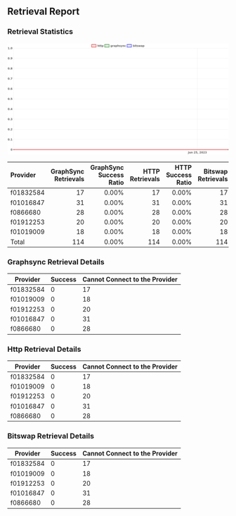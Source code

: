 ## Retrieval Report
### Retrieval Statistics
<img src="https://raw.githubusercontent.com/data-preservation-programs/filplus-checker-assets/main/filecoin-project/filecoin-plus-large-datasets/issues/1679/1688107371401.png"/>

| Provider  | GraphSync Retrievals | GraphSync Success Ratio | HTTP Retrievals | HTTP Success Ratio | Bitswap Retrievals | Bitswap Success Ratio |
| :-------- | -------------------: | ----------------------: | --------------: | -----------------: | -----------------: | --------------------: |
| f01832584 |                   17 |                   0.00% |              17 |              0.00% |                 17 |                 0.00% |
| f01016847 |                   31 |                   0.00% |              31 |              0.00% |                 31 |                 0.00% |
| f0866680  |                   28 |                   0.00% |              28 |              0.00% |                 28 |                 0.00% |
| f01912253 |                   20 |                   0.00% |              20 |              0.00% |                 20 |                 0.00% |
| f01019009 |                   18 |                   0.00% |              18 |              0.00% |                 18 |                 0.00% |
| Total     |                  114 |                   0.00% |             114 |              0.00% |                114 |                 0.00% |

### Graphsync Retrieval Details
| Provider  | Success | Cannot Connect to the Provider |
| --------- | ------- | ------------------------------ |
| f01832584 | 0       | 17                             |
| f01019009 | 0       | 18                             |
| f01912253 | 0       | 20                             |
| f01016847 | 0       | 31                             |
| f0866680  | 0       | 28                             |

### Http Retrieval Details
| Provider  | Success | Cannot Connect to the Provider |
| --------- | ------- | ------------------------------ |
| f01832584 | 0       | 17                             |
| f01019009 | 0       | 18                             |
| f01912253 | 0       | 20                             |
| f01016847 | 0       | 31                             |
| f0866680  | 0       | 28                             |

### Bitswap Retrieval Details
| Provider  | Success | Cannot Connect to the Provider |
| --------- | ------- | ------------------------------ |
| f01832584 | 0       | 17                             |
| f01019009 | 0       | 18                             |
| f01912253 | 0       | 20                             |
| f01016847 | 0       | 31                             |
| f0866680  | 0       | 28                             |
